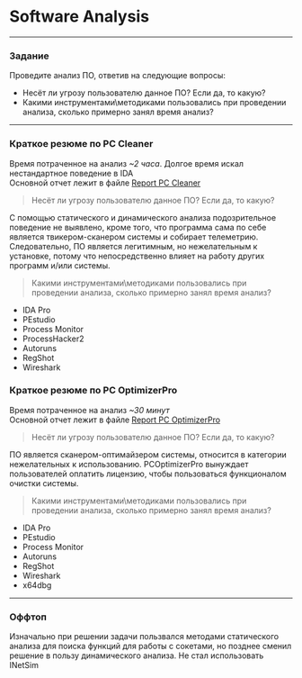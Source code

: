 # Software Analysis
____
### Задание
Проведите анализ ПО, ответив на следующие вопросы:

* Несёт ли угрозу пользователю данное ПО? Если да, то какую?
* Какими инструментами\методиками пользовались при проведении анализа, сколько примерно занял время анализ?
____
### Краткое резюме по PC Cleaner
Время потраченное на анализ *~2 часа*. Долгое время искал нестандартное поведение в IDA  
Основной отчет лежит в файле [Report PC Cleaner](https://github.com/levjkeR/offline-task/blob/main/Analysis/Report%20PC%20Cleaner.pdf)
> Несёт ли угрозу пользователю данное ПО? Если да, то какую?

С помощью статического и динамического анализа подозрительное поведение не выявлено, 
кроме того, что программа сама по себе является твикером-сканером системы и собирает телеметрию. 
Следовательно, ПО является легитимным, но нежелательным к установке, потому что непосредственно 
влияет на работу других программ и/или системы.

>Какими инструментами\методиками пользовались при проведении анализа, сколько примерно занял время анализ?

- IDA Pro
- PEstudio
- Process Monitor
- ProcessHacker2
- Autoruns
- RegShot
- Wireshark

### Краткое резюме по PC OptimizerPro
Время потраченное на анализ *~30 минут*   
Основной отчет лежит в файле [Report PC OptimizerPro](https://github.com/levjkeR/offline-task/blob/main/Analysis/Report%20PC%20OptimizerPro.pdf)
> Несёт ли угрозу пользователю данное ПО? Если да, то какую?

ПО является сканером-оптимайзером системы, относится в категории нежелательных к использованию. 
PCOptimizerPro вынуждает пользователей оплатить 
лицензию, чтобы пользоваться функционалом очистки системы.

>Какими инструментами\методиками пользовались при проведении анализа, сколько примерно занял время анализ?

- IDA Pro
- PEstudio
- Process Monitor
- Autoruns
- RegShot
- Wireshark
- x64dbg

----
### Оффтоп
Изначально при решении задачи пользвался методами статического анализа для поиска
функций для работы с сокетами, но позднее сменил решение в пользу динамического 
анализа. Не стал использовать INetSim